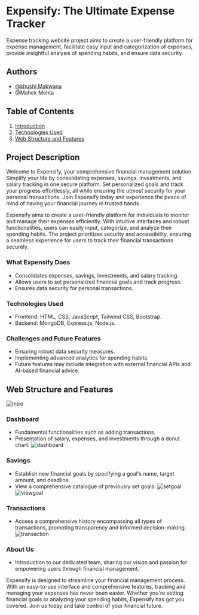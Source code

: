 # Expensify: The Ultimate Expense Tracker
Expense tracking website project aims to create a user-friendly platform for expense management, facilitate easy input and categorization of expenses, provide insightful analysis of spending habits, and ensure data security.
## Authors
- [@khushi Makwana](https://github.com/siya25097)
- @Mahek Mehta

## Table of Contents
1. [Introduction](#project-description)
2. [Technologies Used](#technologies-used)
3. [Web Structure and Features](#web-structure-and-features)


## Project Description
Welcome to Expensify, your comprehensive financial management solution. Simplify your life by consolidating expenses, savings, investments, and salary tracking in one secure platform. Set personalized goals and track your progress effortlessly, all while ensuring the utmost security for your personal transactions. Join Expensify today and experience the peace of mind of having your financial journey in trusted hands.

Expensify aims to create a user-friendly platform for individuals to monitor and manage their expenses efficiently. With intuitive interfaces and robust functionalities, users can easily input, categorize, and analyze their spending habits. The project prioritizes security and accessibility, ensuring a seamless experience for users to track their financial transactions securely.

### What Expensify Does
- Consolidates expenses, savings, investments, and salary tracking.
- Allows users to set personalized financial goals and track progress.
- Ensures data security for personal transactions.

### Technologies Used
- Frontend: HTML, CSS, JavaScript, Tailwind CSS, Bootstrap.
- Backend: MongoDB, Express.js, Node.js.

### Challenges and Future Features
- Ensuring robust data security measures.
- Implementing advanced analytics for spending habits.
- Future features may include integration with external financial APIs and AI-based financial advice.


## Web Structure and Features
![intro](https://github.com/siya25097/Money_Tracker/assets/143542717/c44be1ea-e7fd-44dd-82ef-cde3ebdb6bee)


### Dashboard
- Fundamental functionalities such as adding transactions.
- Presentation of salary, expenses, and investments through a donut chart.
![dashboard](https://github.com/siya25097/Money_Tracker/assets/143542717/6f2cbfc5-573d-4b78-a1cc-f8d01939baee)

### Savings
- Establish new financial goals by specifying a goal's name, target amount, and deadline.
- View a comprehensive catalogue of previously set goals.
![setgoal](https://github.com/siya25097/Money_Tracker/assets/143542717/70d2f08a-624e-418a-8a43-55077922c93e)
![viewgoal](https://github.com/siya25097/Money_Tracker/assets/143542717/1d3d5662-ab9e-47d3-a1d2-e990db2e9362)


### Transactions
- Access a comprehensive history encompassing all types of transactions, promoting transparency and informed decision-making.
![transaction](https://github.com/siya25097/Money_Tracker/assets/143542717/5d75b102-bcb1-451f-bb89-41b025bbc6bd)

### About Us
- Introduction to our dedicated team, sharing our vision and passion for empowering users through financial management.

  
Expensify is designed to streamline your financial management process. With an easy-to-use interface and comprehensive features, tracking and managing your expenses has never been easier. Whether you're setting financial goals or analyzing your spending habits, Expensify has got you covered. Join us today and take control of your financial future.
